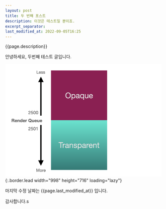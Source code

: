 ```yaml
---
layout: post
title: 두 번째 포스트
description: 이것은 테스트일 뿐이죠.
excerpt_separator: 
last_modified_at: 2022-09-05T16:25
---
```


{{page.description}}

안녕하세요, 두번째 테스트 글입니다.

![test](/assets/img/blog/test-1.png){:.border.lead width="998" height="716" loading="lazy"}
    
마지막 수정 날짜는  {{page.last_modified_at}}  입니다.  

감사합니다.s
